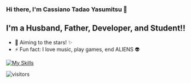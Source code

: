 ### Hi there, I'm Cassiano Tadao Yasumitsu 👋
## I'm a Husband, Father, Developer, and Student!!

- 🔭  Aiming to the stars! ✨
- ⚡  Fun fact: I love music, play games, end ALIENS 👽

[![My Skills](https://skillicons.dev/icons?i=js,html,css,go,ruby,python)](https://skillicons.dev)

![visitors](https://visitor-badge.laobi.icu/badge?page_id=cassianotadaoyasumitsu)

